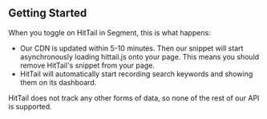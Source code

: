 ## Getting Started

When you toggle on HitTail in Segment, this is what happens:

+ Our CDN is updated within 5-10 minutes. Then our snippet will start asynchronously loading hittail.js onto your page. This means you should remove HitTail's snippet from your page.
+ HitTail will automatically start recording search keywords and showing them on its dashboard.

HitTail does not track any other forms of data, so none of the rest of our API is supported.

